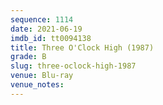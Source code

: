 ```yaml
---
sequence: 1114
date: 2021-06-19
imdb_id: tt0094138
title: Three O'Clock High (1987)
grade: B
slug: three-oclock-high-1987
venue: Blu-ray
venue_notes:
---
```


